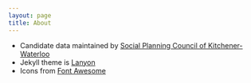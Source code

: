 ```yaml
---
layout: page
title: About
---
```


* Candidate data maintained by [Social Planning Council of Kitchener-Waterloo](http://waterlooregion.org)
* Jekyll theme is [Lanyon](http://lanyon.getpoole.com)
* Icons from [Font Awesome](http://fortawesome.github.io/Font-Awesome/)
